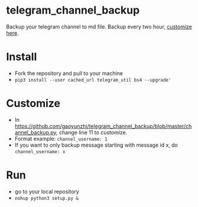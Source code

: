 # telegram_channel_backup

Backup your telegram channel to md file. Backup every two hour, [customize here](https://github.com/gaoyunzhi/telegram_channel_backup/blob/master/channel_backup.py#L49). 

# Install
- Fork the repository and pull to your machine
- `pip3 install --user cached_url telegram_util bs4 --upgrade'`

# Customize
- In https://github.com/gaoyunzhi/telegram_channel_backup/blob/master/channel_backup.py, change line 11 to customize. 
- Format example: `channel_username: 1` 
- If you want to only backup message starting with message id x, do `channel_username: x`

# Run
- go to your local repository
- `nohup python3 setup.py &`
